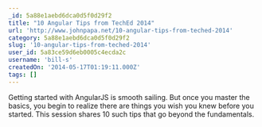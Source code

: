 ```yaml
---
_id: 5a88e1aebd6dca0d5f0d29f2
title: "10 Angular Tips from TechEd 2014"
url: 'http://www.johnpapa.net/10-angular-tips-from-teched-2014'
category: 5a88e1aebd6dca0d5f0d29f2
slug: '10-angular-tips-from-teched-2014'
user_id: 5a83ce59d6eb0005c4ecda2c
username: 'bill-s'
createdOn: '2014-05-17T01:19:11.000Z'
tags: []
---
```


Getting started with AngularJS is smooth sailing. But once you master the basics, you begin to realize there are things you wish you knew before you started. This session shares 10 such tips that go beyond the fundamentals.
